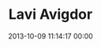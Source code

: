 ---
title: "Lavi Avigdor"
date: 2013-10-09 11:14:17 00:00
permalink: /laviavigdor
twitter: "laviavigdor"
likes: [2095,2097,862,305,2055,1514,2106,2099]
id: 2081
gravatar: "http://www.gravatar.com/avatar/098b3bca3daea23b7b1e17a2ff6ad233"
---